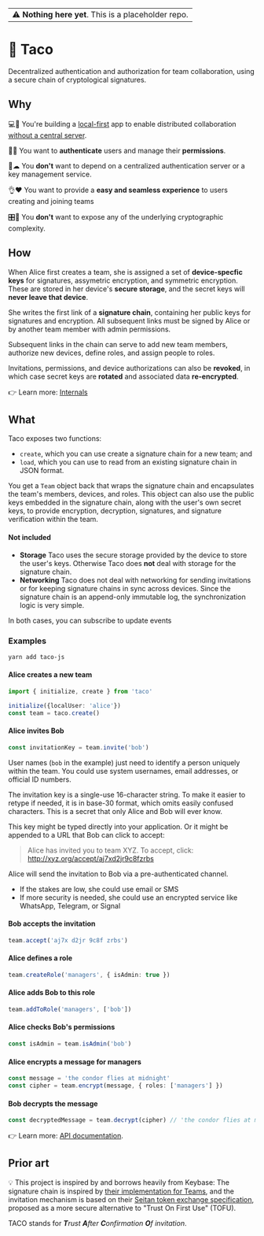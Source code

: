<table><tr><td> ⚠ <b>Nothing here yet</b>. This is a placeholder repo. </td></tr></table>

# 🌮 Taco

Decentralized authentication and authorization for team collaboration, using a secure chain of
cryptological signatures.

## Why

💻🤝 You're building a [local-first](http://inkandswitch.com/local-first.html) app to enable distributed
collaboration [without a central
server](http://medium.com/all-the-things/a-web-application-with-no-web-server-61000a6aed8f).

👩🔑 You want to **authenticate** users and manage their **permissions**.

🚫☁ You **don't** want to depend on a centralized authentication server or a key management service.

👌❤ You want to provide a **easy and seamless experience** to users creating and joining teams

🎛🤪 You **don't** want to expose any of the underlying cryptographic complexity.

## How

When Alice first creates a team, she is assigned a set of **device-specfic keys** for signatures,
assymetric encryption, and symmetric encryption. These are stored in her device's **secure storage**,
and the secret keys will **never leave that device**.

She writes the first link of a **signature chain**, containing her public keys for signatures and
encryption. All subsequent links must be signed by Alice or by another team member with admin
permissions.

Subsequent links in the chain can serve to add new team members, authorize new devices, define
roles, and assign people to roles.

Invitations, permissions, and device authorizations can also be **revoked**, in which case secret keys
are **rotated** and associated data **re-encrypted**.

👉 Learn more: [Internals](./docs/internals.md)

## What

Taco exposes two functions:

- `create`, which you can use create a signature chain for a new team; and
- `load`, which you can use to read from an existing signature chain in JSON format.

You get a `Team` object back that wraps the signature chain and encapsulates the team's members,
devices, and roles. This object can also use the public keys embedded in the signature chain, along
with the user's own secret keys, to provide encryption, decryption, signatures, and signature
verification within the team.

#### Not included

- **Storage** Taco uses the secure storage provided by the device to store the user's keys.
  Otherwise Taco does **not** deal with storage for the signature chain.
- **Networking** Taco does not deal with networking for sending invitations or for keeping
  signature chains in sync across devices. Since the signature chain is an append-only immutable
  log, the synchronization logic is very simple.

In both cases, you can subscribe to update events

### Examples

```bash
yarn add taco-js
```

#### Alice creates a new team

```ts
import { initialize, create } from 'taco'

initialize({localUser: 'alice'})
const team = taco.create()
```

#### Alice invites Bob

```ts
const invitationKey = team.invite('bob')
```

User names (`bob` in the example) just need to identify a person uniquely within the team. You could
use system usernames, email addresses, or official ID numbers.

The invitation key is a single-use 16-character string. To make it easier to retype if needed, it is
in base-30 format, which omits easily confused characters. This is a secret that only Alice and Bob
will ever know.

This key might be typed directly into your application. Or it might be appended to a URL that Bob
can click to accept:

> Alice has invited you to team XYZ. To accept, click: http://xyz.org/accept/aj7xd2jr9c8fzrbs

Alice will send the invitation to Bob via a pre-authenticated channel.

- If the stakes are low, she could use email or SMS
- If more security is needed, she could use an encrypted service like WhatsApp, Telegram, or Signal

#### Bob accepts the invitation

```ts
team.accept('aj7x d2jr 9c8f zrbs')
```

#### Alice defines a role

```ts
team.createRole('managers', { isAdmin: true })
```

#### Alice adds Bob to this role

```ts
team.addToRole('managers', ['bob'])
```

#### Alice checks Bob's permissions

```ts
const isAdmin = team.isAdmin('bob')
```

#### Alice encrypts a message for managers

```ts
const message = 'the condor flies at midnight'
const cipher = team.encrypt(message, { roles: ['managers'] })
```

#### Bob decrypts the message

```ts
const decryptedMessage = team.decrypt(cipher) // 'the condor flies at midnight'
```

👉 Learn more: [API documentation](./docs/api.md).

## Prior art

💡 This project is inspired by and borrows heavily from Keybase: The signature chain is inspired by
[their implementation for Teams](https://keybase.io/docs/team), and the invitation mechanism is
based on their [Seitan token exchange specification](https://keybase.io/docs/teams/seitan_v2),
proposed as a more secure alternative to "Trust On First Use" (TOFU).

TACO stands for _**T**rust **A**fter **C**onfirmation **O**f invitation_.
